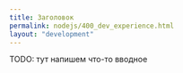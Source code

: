 ```yaml
---
title: Заголовок
permalink: nodejs/400_dev_experience.html
layout: "development"
---
```


TODO: тут напишем что-то вводное

<div id="go-forth-button">
    <go-forth url="200_real_apps/10_local.html" label="Организация локальной разработки" framework="{{ page.label_framework }}" ci="{{ page.label_ci }}" guide-code="{{ page.guide_code }}" base-url="{{ site.baseurl }}"></go-forth>
</div>
